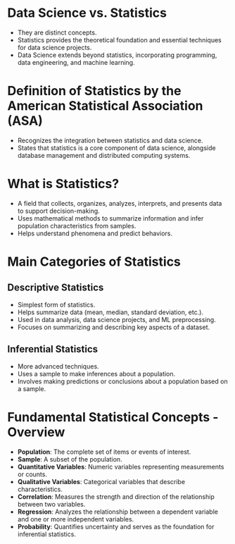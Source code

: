 # Data Science vs. Statistics

- They are distinct concepts.  
- Statistics provides the theoretical foundation and essential techniques for data science projects.  
- Data Science extends beyond statistics, incorporating programming, data engineering, and machine learning.  

# Definition of Statistics by the American Statistical Association (ASA)

- Recognizes the integration between statistics and data science.  
- States that statistics is a core component of data science, alongside database management and distributed computing systems.  

# What is Statistics?

- A field that collects, organizes, analyzes, interprets, and presents data to support decision-making.  
- Uses mathematical methods to summarize information and infer population characteristics from samples.  
- Helps understand phenomena and predict behaviors.  

# Main Categories of Statistics

## Descriptive Statistics

- Simplest form of statistics.  
- Helps summarize data (mean, median, standard deviation, etc.).  
- Used in data analysis, data science projects, and ML preprocessing.  
- Focuses on summarizing and describing key aspects of a dataset.  

## Inferential Statistics

- More advanced techniques.  
- Uses a sample to make inferences about a population.  
- Involves making predictions or conclusions about a population based on a sample.  

# Fundamental Statistical Concepts - Overview

- **Population**: The complete set of items or events of interest.  
- **Sample**: A subset of the population.  
- **Quantitative Variables**: Numeric variables representing measurements or counts.  
- **Qualitative Variables**: Categorical variables that describe characteristics.  
- **Correlation**: Measures the strength and direction of the relationship between two variables.  
- **Regression**: Analyzes the relationship between a dependent variable and one or more independent variables.  
- **Probability**: Quantifies uncertainty and serves as the foundation for inferential statistics.  
